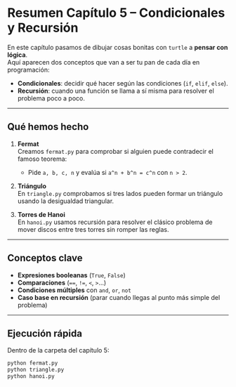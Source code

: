 # Resumen Capítulo 5 – Condicionales y Recursión

En este capítulo pasamos de dibujar cosas bonitas con `turtle` a **pensar con lógica**.  
Aquí aparecen dos conceptos que van a ser tu pan de cada día en programación:

- **Condicionales**: decidir qué hacer según las condiciones (`if`, `elif`, `else`).  
- **Recursión**: cuando una función se llama a sí misma para resolver el problema poco a poco.

---

## Qué hemos hecho

1. **Fermat**  
   Creamos `fermat.py` para comprobar si alguien puede contradecir el famoso teorema:  
   - Pide `a, b, c, n` y evalúa si `a^n + b^n = c^n` con `n > 2`.

2. **Triángulo**  
   En `triangle.py` comprobamos si tres lados pueden formar un triángulo usando la desigualdad triangular.

3. **Torres de Hanoi**  
   En `hanoi.py` usamos recursión para resolver el clásico problema de mover discos entre tres torres sin romper las reglas.

---

## Conceptos clave

- **Expresiones booleanas** (`True`, `False`)  
- **Comparaciones** (`==`, `!=`, `<`, `>`…)  
- **Condiciones múltiples** con `and`, `or`, `not`  
- **Caso base en recursión** (parar cuando llegas al punto más simple del problema)  

---

## Ejecución rápida

Dentro de la carpeta del capítulo 5:

```bash
python fermat.py
python triangle.py
python hanoi.py